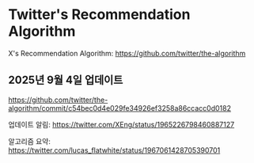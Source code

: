 # Twitter's Recommendation Algorithm

X's Recommendation Algorithm:
<https://github.com/twitter/the-algorithm>

## 2025년 9월 4일 업데이트

<https://github.com/twitter/the-algorithm/commit/c54bec0d4e029fe34926ef3258a86ccacc0d0182>

업데이트 알림:
<https://twitter.com/XEng/status/1965226798460887127>

알고리즘 요약:
<https://twitter.com/lucas_flatwhite/status/1967061428705390701>
